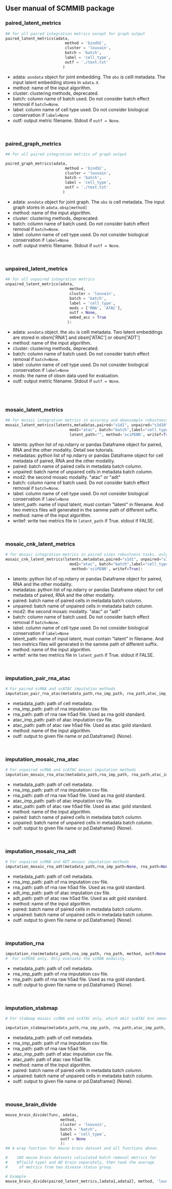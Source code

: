 ## User manual of SCMMIB package

### paired_latent_metrics
```python
## for all paired integration metrics except for graph output
paired_latent_metrics(adata,
                          method = 'bindSC',
                          cluster = 'louvain',
                          batch = 'batch',
                          label = 'cell_type',
                          outf = './text.txt'
                         )
```
- adata: `anndata` object for joint embedding. The `obs` is celll metadata. The input latent embedding stores in `adata.X`.<br>
- method: name of the input algorithm. <br>
- cluster: clustering methods, deprecated. <br>
- batch: column name of batch used. Do not consider batch effect removal if `batch=None`.<br>
- label: column name of cell type used. Do not consider biological conservation if `label=None`<br>
- outf: output metric filename. Stdout if `outf = None`. <br>
<br>

### paired_graph_metrics
```python
## for all paired integration metrics of graph output

paired_graph_metrics(adata,
                          method = 'bindSC',
                          cluster = 'louvain',
                          batch = 'batch',
                          label = 'cell_type',
                          outf = './text.txt'
                         )
```
- adata: `anndata` object for joint graph. The `obs` is cell metadata. The input graph stores in `adata.obsp[method]`<br>
- method: name of the input algorithm. <br>
- cluster: clustering methods, deprecated. <br>
- batch: column name of batch used. Do not consider batch effect removal if `batch=None`.<br>
- label: column name of cell type used. Do not consider biological conservation if `label=None`<br>
- outf: output metric filename. Stdout if `outf = None`. <br>
<br>

### unpaired_latent_metrics
```python
## for all unpaired integration metrics
unpaired_latent_metrics(adata,
                            method,
                            cluster = 'louvain',
                            batch = 'batch',
                            label = 'cell_type',
                            mods = ['RNA', 'ATAC'],
                            outf = None,
                            embed_acc = True
                           ):
```
- adata: `anndata` object. the `obs` is celll metadata. Two latent embeddings are stored in obsm['RNA'] and obsm['ATAC'] or obsm['ADT']<br>
- method: name of the input algorithm. <br>
- cluster: clustering methods, deprecated. <br>
- batch: column name of batch used. Do not consider batch effect removal if `batch=None`.<br>
- label: column name of cell type used. Do not consider biological conservation if `label=None`<br>
- mods: the name of obsm data used for evaluation. <br>
- outf: output metric filename. Stdout if `outf = None`. <br>
<br>
<br>

### mosaic_latent_metrics
```python
## for mosaic integration metrics in accuracy and downsample robustness tasks.
mosaic_latent_metrics(latents,metadatas,paired="s1d1", unpaired="s3d10", 
                            mod2="atac", batch="batch",label="cell_type",
                            latent_path="", method='sciPENN', writef=True):
```
- latents: python list of np.ndarry or pandas Dataframe object for paired, RNA and the other modality. Detail see tutorials. <br>
- metadatas: python list of np.ndarry or pandas Dataframe object for cell metadata of paired, RNA and the other modality. <br>
- paired: batch name of paired cells in metadata batch column. <br>
- unpaired: batch name of unpaired cells in metadata batch column. <br>
- mod2: the second mosaic modality. "atac" or "adt" <br>
- batch: column name of batch used. Do not consider batch effect removal if `batch=None`.<br>
- label: column name of cell type used. Do not consider biological conservation if `label=None`<br>
- latent_path: name of input latent, must contain "latent" in filename. And two metrics files will generated in the samme path of different suffix. <br>
- method: name of the input algorithm. <br>
- writef: write two metrics file in `latent_path` if True. stdout if FALSE. <br>

<br>

### mosaic_cnk_latent_metrics
```python
# for mosaic integration metrics in paired sizes robustness tasks. only focus on unpair size
mosaic_cnk_latent_metrics(latents,metadatas,paired="s1d1", unpaired="s3d10", 
                            mod2="atac", batch="batch",label="cell_type",latent_path="",
                             method='sciPENN', writef=True):
```
- latents: python list of np.ndarry or pandas Dataframe object for paired, RNA and the other modality. <br>
- metadatas: python list of np.ndarry or pandas Dataframe object for cell metadata of paired, RNA and the other modality. <br>
- paired: batch name of paired cells in metadata batch column. <br>
- unpaired: batch name of unpaired cells in metadata batch column. <br>
- mod2: the second mosaic modality. "atac" or "adt" <br>
- batch: column name of batch used. Do not consider batch effect removal if `batch=None`.<br>
- label: column name of cell type used. Do not consider biological conservation if `label=None`<br>
- latent_path: name of input latent, must contain "latent" in filename. And two metrics files will generated in the samme path of different suffix. <br>
- method: name of the input algorithm. <br>
- writef: write two metrics file in `latent_path` if True. stdout if FALSE. <br>
<br>

### imputation_pair_rna_atac
```python
# For paired scRNA and scATAC imputation methods
imputation_pair_rna_atac(metadata_path,rna_imp_path, rna_path,atac_imp_path, atac_path, method, outf=None ):

```
- metadata_path: path of cell metadata.
- rna_imp_path: path of rna imputation csv file.
- rna_path: path of rna raw h5ad file. Used as rna gold standard.  
- atac_imp_path: path of atac imputation csv file.
- atac_path: path of atac raw h5ad file. Used as atac gold standard.  
- method: name of the input algorithm. <br>
- outf: output to given file name or pd.Dataframe() (None). <br>
<br>

### imputation_mosaic_rna_atac
```python
# For unpaired scRNA and scATAC mosaic imputation methods
imputation_mosaic_rna_atac(metadata_path,rna_imp_path, rna_path,atac_imp_path, atac_path,method,paired="s1d1",unpaired="s3d10",batch="batch", outf=None ):
```
- metadata_path: path of cell metadata.
- rna_imp_path: path of rna imputation csv file.
- rna_path: path of rna raw h5ad file. Used as rna gold standard.
- atac_imp_path: path of atac imputation csv file.
- atac_path: path of atac raw h5ad file. Used as atac gold standard.
- method: name of the input algorithm. <br>
- paired: batch name of paired cells in metadata batch column. <br>
- unpaired: batch name of unpaired cells in metadata batch column. <br>
- outf: output to given file name or pd.Dataframe() (None). <br>
<br>

### imputation_mosaic_rna_adt
```python
# For unpaired scRNA and ADT mosaic imputation methods
imputation_mosaic_rna_adt(metadata_path,rna_imp_path=None, rna_path=None,adt_imp_path=None, adt_path=None, method="sciPENN",paired="s3d6", unpaired="s2d1", batch="batch", outf=None ):
```
- metadata_path: path of cell metadata.
- rna_imp_path: path of rna imputation csv file.
- rna_path: path of rna raw h5ad file. Used as rna gold standard.
- adt_imp_path: path of atac imputation csv file.
- adt_path: path of atac raw h5ad file. Used as adt gold standard.
- method: name of the input algorithm. <br>
- paired: batch name of paired cells in metadata batch column. <br>
- unpaired: batch name of unpaired cells in metadata batch column. <br>
- outf: output to given file name or pd.Dataframe() (None). <br>
<br>

### imputation_rna
```python
imputation_rna(metadata_path,rna_imp_path, rna_path, method, outf=None ):
#  For scMVAE only. Only evaluate the scRNA modality.
```
- metadata_path: path of cell metadata.
- rna_imp_path: path of rna imputation csv file.
- rna_path: path of rna raw h5ad file. Used as rna gold standard.
- outf: output to given file name or pd.Dataframe() (None). <br>
<br>

### imputation_stabmap
```python
# For stabmap mosaic scRNA and scATAC only, which omit scATAC knn smoothing for too few scATAC peaks.

imputation_stabmap(metadata_path,rna_imp_path, rna_path,atac_imp_path, atac_path,method,paired="s1d1",unpaired="s3d10",batch="batch", outf=None ):

```
- metadata_path: path of cell metadata.
- rna_imp_path: path of rna imputation csv file.
- rna_path: path of rna raw h5ad file.
- atac_imp_path: path of atac imputation csv file.
- atac_path: path of atac raw h5ad file.
- method: name of the input algorithm. <br>
- paired: batch name of paired cells in metadata batch column. <br>
- unpaired: batch name of unpaired cells in metadata batch column. <br>
- outf: output to given file name or pd.Dataframe() (None). <br>
<br>

### mouse_brain_divide
```python
mouse_brain_divide(func, adatas,
                        method,
                        cluster = 'louvain',
                        batch = 'batch',
                        label = 'cell_type',
                        outf = None
                        ):
## A wrap function for mouse brain dataset and all functions above.

#    10X mouse brain datasets calculated batch removal metrics for 
#    WT(wild type) and AD brain separately, then took the average
#     of metrics from two disease status group.

# Example
mouse_brain_divide(paired_latent_metrics,[adata1,adata2], method, 'louvain', batch,label, outfile)
```
